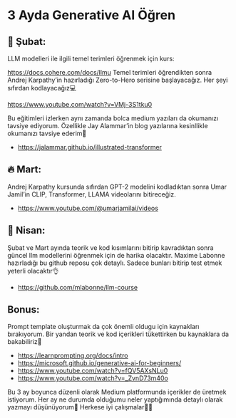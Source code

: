 # 3 Ayda Generative AI Öğren

## 📘 Şubat:
LLM modelleri ile ilgili temel terimleri öğrenmek için kurs:

https://docs.cohere.com/docs/llmu
Temel terimleri öğrendikten sonra Andrej Karpathy’in hazırladığı Zero-to-Hero serisine başlayacağız. Her şeyi sıfırdan kodlayacağız💻

https://www.youtube.com/watch?v=VMj-3S1tku0

Bu eğitimleri izlerken aynı zamanda bolca medium yazıları da okumanızı tavsiye ediyorum. Özellikle Jay Alammar’in blog yazılarına kesinllikle okumanızı tavsiye ederim👀

- https://jalammar.github.io/illustrated-transformer

## 🔥 Mart:
Andrej Karpathy kursunda sıfırdan GPT-2 modelini kodladıktan sonra Umar Jamil’in CLIP, Transformer, LLAMA videolarını bitireceğiz.

- https://www.youtube.com/@umarjamilai/videos

## 🎉 Nisan:
Şubat ve Mart ayında teorik ve kod kısımlarını bitirip kavradıktan sonra güncel llm modellerini öğrenmek için de harika olacaktır. Maxime Labonne hazırladığı bu github reposu çok detaylı. Sadece bunları bitirip test etmek yeterli olacaktır👌

- https://github.com/mlabonne/llm-course

## Bonus:
Prompt template oluşturmak da çok önemli oldugu için kaynakları bırakıyorum. Bir yandan teorik ve kod içerikleri tükettirken bu kaynaklara da bakabiliriz🎨

- https://learnprompting.org/docs/intro
- https://microsoft.github.io/generative-ai-for-beginners/
- https://www.youtube.com/watch?v=fQV5AXsNLu0
- https://www.youtube.com/watch?v=_ZvnD73m40o

Bu 3 ay boyunca düzenli olarak Medium platformunda içerikler de üretmek istiyorum. Her ay ne durumda olduğumu neler yaptığımında detaylı olarak yazmayı düşünüyorum📝 Herkese iyi çalışmalar👋🎉

